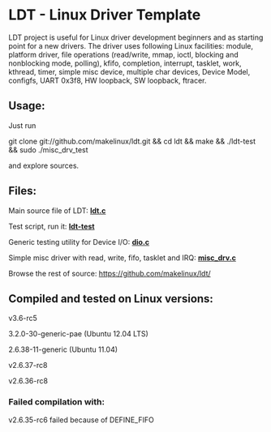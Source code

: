 # LDT - Linux Driver Template

LDT project is useful for Linux driver development beginners and as starting point for a new drivers. 
The driver uses following Linux facilities: 
module, platform driver, file operations (read/write, mmap, ioctl, blocking and nonblocking mode, polling), kfifo, completion, interrupt, tasklet, work, kthread, timer, simple misc device, multiple char devices, Device Model, configfs, UART 0x3f8, HW loopback, SW loopback, ftracer.

## Usage:

Just run

git clone git://github.com/makelinux/ldt.git && cd ldt && make && ./ldt-test && sudo ./misc_drv_test

and explore sources.

## Files:

Main source file of LDT:
**[ldt.c](https://github.com/makelinux/ldt/blob/master/ldt.c)**

Test script, run it: **[ldt-test](https://github.com/makelinux/ldt/blob/master/ldt-test)**

Generic testing utility for Device I/O: **[dio.c](https://github.com/makelinux/ldt/blob/master/dio.c)**

Simple misc driver with read, write, fifo, tasklet and IRQ:
**[misc_drv.c](https://github.com/makelinux/ldt/blob/master/misc_drv.c)**

Browse the rest of source: https://github.com/makelinux/ldt/


## Compiled and tested on Linux versions:

v3.6-rc5

3.2.0-30-generic-pae (Ubuntu 12.04 LTS)

2.6.38-11-generic (Ubuntu 11.04)

v2.6.37-rc8

v2.6.36-rc8

### Failed compilation with:

v2.6.35-rc6 failed because of DEFINE_FIFO
